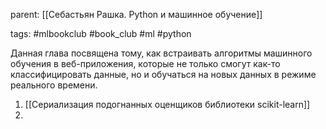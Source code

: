 parent: [[Себастьян Рашка. Python и машинное обучение]]

tags: #mlbookclub #book_club #ml #python 

Данная глава посвящена тому, как встраивать алгоритмы машинного обучения в веб-приложения, которые не только смогут как-то классифицировать данные, но и обучаться на новых данных в режиме реального времени.

1. [[Сериализация подогнанных оценщиков библиотеки scikit-learn]]
2. 